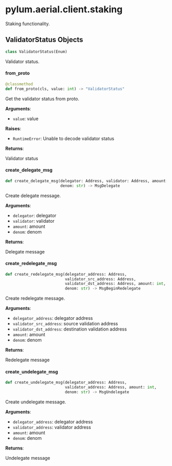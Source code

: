 <a id="pylum.aerial.client.staking"></a>

# pylum.aerial.client.staking

Staking functionality.

<a id="pylum.aerial.client.staking.ValidatorStatus"></a>

## ValidatorStatus Objects

```python
class ValidatorStatus(Enum)
```

Validator status.

<a id="pylum.aerial.client.staking.ValidatorStatus.from_proto"></a>

#### from`_`proto

```python
@classmethod
def from_proto(cls, value: int) -> "ValidatorStatus"
```

Get the validator status from proto.

**Arguments**:

- `value`: value

**Raises**:

- `RuntimeError`: Unable to decode validator status

**Returns**:

Validator status

<a id="pylum.aerial.client.staking.create_delegate_msg"></a>

#### create`_`delegate`_`msg

```python
def create_delegate_msg(delegator: Address, validator: Address, amount: int,
                        denom: str) -> MsgDelegate
```

Create delegate message.

**Arguments**:

- `delegator`: delegator
- `validator`: validator
- `amount`: amount
- `denom`: denom

**Returns**:

Delegate message

<a id="pylum.aerial.client.staking.create_redelegate_msg"></a>

#### create`_`redelegate`_`msg

```python
def create_redelegate_msg(delegator_address: Address,
                          validator_src_address: Address,
                          validator_dst_address: Address, amount: int,
                          denom: str) -> MsgBeginRedelegate
```

Create redelegate message.

**Arguments**:

- `delegator_address`: delegator address
- `validator_src_address`: source validation address
- `validator_dst_address`: destination validation address
- `amount`: amount
- `denom`: denom

**Returns**:

Redelegate message

<a id="pylum.aerial.client.staking.create_undelegate_msg"></a>

#### create`_`undelegate`_`msg

```python
def create_undelegate_msg(delegator_address: Address,
                          validator_address: Address, amount: int,
                          denom: str) -> MsgUndelegate
```

Create undelegate message.

**Arguments**:

- `delegator_address`: delegator address
- `validator_address`: validator address
- `amount`: amount
- `denom`: denom

**Returns**:

Undelegate message

